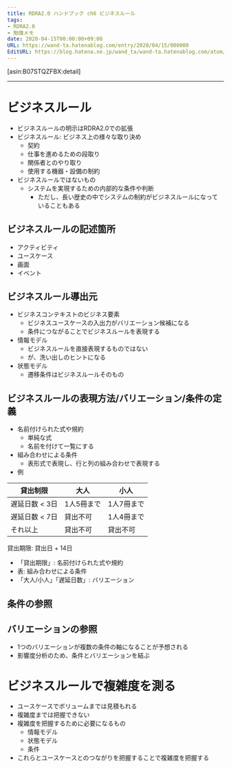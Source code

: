 ```yaml
---
title: RDRA2.0 ハンドブック ch6 ビジネスルール
tags:
- RDRA2.0
- 勉強メモ
date: 2020-04-15T00:00:00+09:00
URL: https://wand-ta.hatenablog.com/entry/2020/04/15/000000
EditURL: https://blog.hatena.ne.jp/wand_ta/wand-ta.hatenablog.com/atom/entry/26006613551577879
---
```


[asin:B07STQZFBX:detail]

-------------------------------------


# ビジネスルール #

- ビジネスルールの明示はRDRA2.0での拡張
- ビジネスルール: ビジネス上の様々な取り決め
  - 契約
  - 仕事を進めるための段取り
  - 関係者とのやり取り
  - 使用する機器・設備の制約
- ビジネスルールではないもの
  - システムを実現するための内部的な条件や判断
    - ただし、長い歴史の中でシステムの制約がビジネスルールになっていることもある


## ビジネスルールの記述箇所 ##

- アクティビティ
- ユースケース
- 画面
- イベント


## ビジネスルール導出元 ##

- ビジネスコンテキストのビジネス要素
  - ビジネスユースケースの入出力がバリエーション候補になる
  - 条件につながることでビジネスルールを表現する
- 情報モデル
  - ビジネスルールを直接表現するものではない
  - が、洗い出しのヒントになる
- 状態モデル
  - 遷移条件はビジネスルールそのもの



## ビジネスルールの表現方法/バリエーション/条件の定義 ##

- 名前付けられた式や規約
  - 単純な式
  - 名前を付けて一覧にする
- 組み合わせによる条件
  - 表形式で表現し、行と列の組み合わせで表現する
- 例

| 貸出制限       | 大人       | 小人       |
|----------------|------------|------------|
| 遅延日数 < 3日 | 1人5冊まで | 1人7冊まで |
| 遅延日数 < 7日 | 貸出不可   | 1人4冊まで |
| それ以上       | 貸出不可   | 貸出不可   |

貸出期限: 貸出日 + 14日

- 「貸出期限」: 名前付けられた式や規約
- 表: 組み合わせによる条件
- 「大人/小人」「遅延日数」: バリエーション


## 条件の参照 ##


## バリエーションの参照 ##

- 1つのバリエーションが複数の条件の軸になることが予想される
- 影響度分析のため、条件とバリエーションを結ぶ



# ビジネスルールで複雑度を測る #

- ユースケースでボリュームまでは見積もれる
- 複雑度までは把握できない
- 複雑度を把握するために必要になるもの
  - 情報モデル
  - 状態モデル
  - 条件
- これらとユースケースとのつながりを把握することで複雑度を把握する

